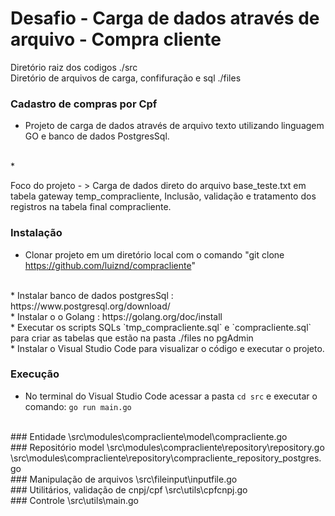 Desafio - Carga de dados através de arquivo - Compra cliente
=======================

Diretório raiz dos codigos ./src
<br>
Diretório de arquivos de carga, confifuração e sql ./files

### Cadastro de compras por Cpf

* Projeto de carga de dados através de arquivo texto utilizando linguagem GO e banco de dados PostgresSql.
<br>
* <p>Foco do projeto - > Carga de dados direto do arquivo base_teste.txt em tabela gateway temp_compracliente, Inclusão, validação e tratamento dos registros na tabela final compracliente.</p> 

### Instalação
* Clonar projeto em um diretório local com o comando "git clone https://github.com/luiznd/compracliente"
<br>
* Instalar banco de dados postgresSql : https://www.postgresql.org/download/
<br>
* Instalar o o Golang : https://golang.org/doc/install
<br>
* Executar os scripts SQLs `tmp_compracliente.sql` e  `compracliente.sql` para criar as tabelas que estão na pasta ./files no pgAdmin 
<br>
* Instalar o Visual Studio Code para visualizar o código e executar o projeto.
<br>

### Execução
* No terminal do Visual Studio Code acessar a pasta `cd src`  e executar o comando:  `go run main.go`
<br>
### Entidade
\src\modules\compracliente\model\compracliente.go
<br>
### Repositório model
\src\modules\compracliente\repository\repository.go
<br>
\src\modules\compracliente\repository\compracliente_repository_postgres.go
<br>
### Manipulação de arquivos
\src\fileinput\inputfile.go
<br>
### Utilitários, validação de cnpj/cpf
\src\utils\cpfcnpj.go
<br>
### Controle
\src\utils\main.go
<br>
